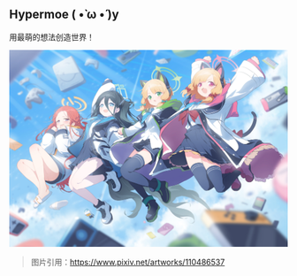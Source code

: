 ## Hypermoe ( •̀ ω •́ )y

用最萌的想法创造世界！

![](profile/image/110486537_p0.jpg)

> 图片引用：https://www.pixiv.net/artworks/110486537
